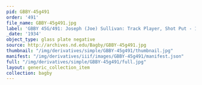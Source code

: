 ```yaml
---
pid: GBBY-45g491
order: '491'
file_name: GBBY-45g491.jpg
label: 'GBBY 45G/491: Joseph (Joe) Sullivan: Track Player, Shot Put - 1934'
_date: '1934'
object_type: glass plate negative
source: http://archives.nd.edu/Bagby/GBBY-45g491.jpg
thumbnail: "/img/derivatives/simple/GBBY-45g491/thumbnail.jpg"
manifest: "/img/derivatives/iiif/images/GBBY-45g491/manifest.json"
full: "/img/derivatives/simple/GBBY-45g491/full.jpg"
layout: generic_collection_item
collection: bagby
---
```

